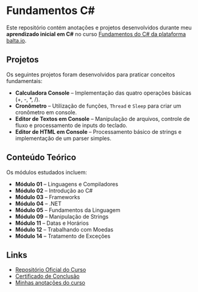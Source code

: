 # Fundamentos C#  

Este repositório contém anotações e projetos desenvolvidos durante meu **aprendizado inicial em C#** no curso [Fundamentos do C# da plataforma balta.io](https://balta.io/cursos/fundamentos-csharp).

## Projetos  

Os seguintes projetos foram desenvolvidos para praticar conceitos fundamentais:  

- **Calculadora Console** – Implementação das quatro operações básicas (+, -, *, /).  
- **Cronômetro** – Utilização de funções, `Thread` e `Sleep` para criar um cronômetro em console.  
- **Editor de Textos em Console** – Manipulação de arquivos, controle de fluxo e processamento de inputs do teclado.  
- **Editor de HTML em Console** – Processamento básico de strings e implementação de um parser simples.  

## Conteúdo Teórico  

Os módulos estudados incluem:  

- **Módulo 01** – Linguagens e Compiladores  
- **Módulo 02** – Introdução ao C#  
- **Módulo 03** – Frameworks  
- **Módulo 04** – .NET  
- **Módulo 05** – Fundamentos da Linguagem  
- **Módulo 09** – Manipulação de Strings  
- **Módulo 11** – Datas e Horários  
- **Módulo 12** – Trabalhando com Moedas  
- **Módulo 14** – Tratamento de Exceções  

## Links  

- [Repositório Oficial do Curso](https://github.com/balta-io/2801)  
- [Certificado de Conclusão]()
- [Minhas anotações do curso]() 
